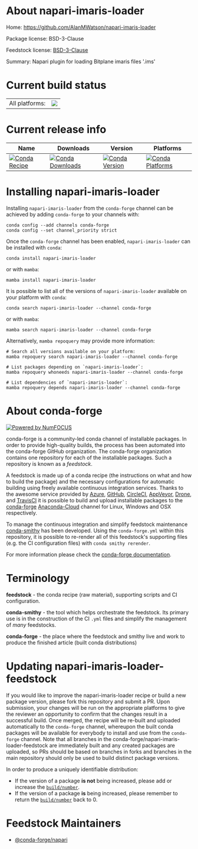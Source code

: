 About napari-imaris-loader
==========================

Home: https://github.com/AlanMWatson/napari-imaris-loader

Package license: BSD-3-Clause

Feedstock license: [BSD-3-Clause](https://github.com/conda-forge/napari-imaris-loader-feedstock/blob/main/LICENSE.txt)

Summary: Napari plugin for loading Bitplane imaris files '.ims'

Current build status
====================


<table><tr><td>All platforms:</td>
    <td>
      <a href="https://dev.azure.com/conda-forge/feedstock-builds/_build/latest?definitionId=15402&branchName=main">
        <img src="https://dev.azure.com/conda-forge/feedstock-builds/_apis/build/status/napari-imaris-loader-feedstock?branchName=main">
      </a>
    </td>
  </tr>
</table>

Current release info
====================

| Name | Downloads | Version | Platforms |
| --- | --- | --- | --- |
| [![Conda Recipe](https://img.shields.io/badge/recipe-napari--imaris--loader-green.svg)](https://anaconda.org/conda-forge/napari-imaris-loader) | [![Conda Downloads](https://img.shields.io/conda/dn/conda-forge/napari-imaris-loader.svg)](https://anaconda.org/conda-forge/napari-imaris-loader) | [![Conda Version](https://img.shields.io/conda/vn/conda-forge/napari-imaris-loader.svg)](https://anaconda.org/conda-forge/napari-imaris-loader) | [![Conda Platforms](https://img.shields.io/conda/pn/conda-forge/napari-imaris-loader.svg)](https://anaconda.org/conda-forge/napari-imaris-loader) |

Installing napari-imaris-loader
===============================

Installing `napari-imaris-loader` from the `conda-forge` channel can be achieved by adding `conda-forge` to your channels with:

```
conda config --add channels conda-forge
conda config --set channel_priority strict
```

Once the `conda-forge` channel has been enabled, `napari-imaris-loader` can be installed with `conda`:

```
conda install napari-imaris-loader
```

or with `mamba`:

```
mamba install napari-imaris-loader
```

It is possible to list all of the versions of `napari-imaris-loader` available on your platform with `conda`:

```
conda search napari-imaris-loader --channel conda-forge
```

or with `mamba`:

```
mamba search napari-imaris-loader --channel conda-forge
```

Alternatively, `mamba repoquery` may provide more information:

```
# Search all versions available on your platform:
mamba repoquery search napari-imaris-loader --channel conda-forge

# List packages depending on `napari-imaris-loader`:
mamba repoquery whoneeds napari-imaris-loader --channel conda-forge

# List dependencies of `napari-imaris-loader`:
mamba repoquery depends napari-imaris-loader --channel conda-forge
```


About conda-forge
=================

[![Powered by
NumFOCUS](https://img.shields.io/badge/powered%20by-NumFOCUS-orange.svg?style=flat&colorA=E1523D&colorB=007D8A)](https://numfocus.org)

conda-forge is a community-led conda channel of installable packages.
In order to provide high-quality builds, the process has been automated into the
conda-forge GitHub organization. The conda-forge organization contains one repository
for each of the installable packages. Such a repository is known as a *feedstock*.

A feedstock is made up of a conda recipe (the instructions on what and how to build
the package) and the necessary configurations for automatic building using freely
available continuous integration services. Thanks to the awesome service provided by
[Azure](https://azure.microsoft.com/en-us/services/devops/), [GitHub](https://github.com/),
[CircleCI](https://circleci.com/), [AppVeyor](https://www.appveyor.com/),
[Drone](https://cloud.drone.io/welcome), and [TravisCI](https://travis-ci.com/)
it is possible to build and upload installable packages to the
[conda-forge](https://anaconda.org/conda-forge) [Anaconda-Cloud](https://anaconda.org/)
channel for Linux, Windows and OSX respectively.

To manage the continuous integration and simplify feedstock maintenance
[conda-smithy](https://github.com/conda-forge/conda-smithy) has been developed.
Using the ``conda-forge.yml`` within this repository, it is possible to re-render all of
this feedstock's supporting files (e.g. the CI configuration files) with ``conda smithy rerender``.

For more information please check the [conda-forge documentation](https://conda-forge.org/docs/).

Terminology
===========

**feedstock** - the conda recipe (raw material), supporting scripts and CI configuration.

**conda-smithy** - the tool which helps orchestrate the feedstock.
                   Its primary use is in the construction of the CI ``.yml`` files
                   and simplify the management of *many* feedstocks.

**conda-forge** - the place where the feedstock and smithy live and work to
                  produce the finished article (built conda distributions)


Updating napari-imaris-loader-feedstock
=======================================

If you would like to improve the napari-imaris-loader recipe or build a new
package version, please fork this repository and submit a PR. Upon submission,
your changes will be run on the appropriate platforms to give the reviewer an
opportunity to confirm that the changes result in a successful build. Once
merged, the recipe will be re-built and uploaded automatically to the
`conda-forge` channel, whereupon the built conda packages will be available for
everybody to install and use from the `conda-forge` channel.
Note that all branches in the conda-forge/napari-imaris-loader-feedstock are
immediately built and any created packages are uploaded, so PRs should be based
on branches in forks and branches in the main repository should only be used to
build distinct package versions.

In order to produce a uniquely identifiable distribution:
 * If the version of a package **is not** being increased, please add or increase
   the [``build/number``](https://docs.conda.io/projects/conda-build/en/latest/resources/define-metadata.html#build-number-and-string).
 * If the version of a package **is** being increased, please remember to return
   the [``build/number``](https://docs.conda.io/projects/conda-build/en/latest/resources/define-metadata.html#build-number-and-string)
   back to 0.

Feedstock Maintainers
=====================

* [@conda-forge/napari](https://github.com/conda-forge/napari/)


